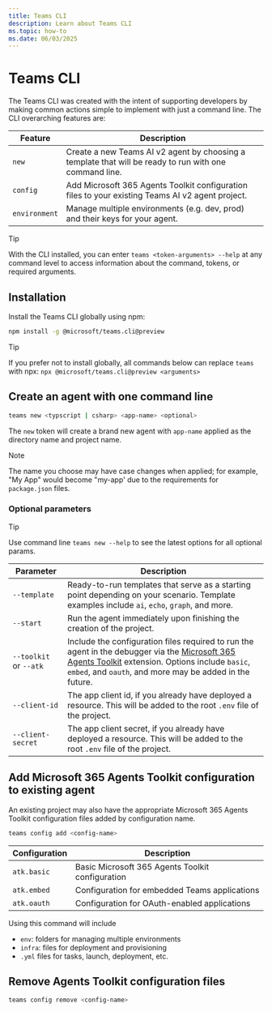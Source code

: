 ```yaml
---
title: Teams CLI
description: Learn about Teams CLI
ms.topic: how-to
ms.date: 06/03/2025
---
```


# Teams CLI

The Teams CLI was created with the intent of supporting developers by making common actions simple to implement with just a command line. The CLI overarching features are:

| Feature | Description |
|---------|-------------|
| `new` | Create a new Teams AI v2 agent by choosing a template that will be ready to run with one command line. |
| `config` | Add Microsoft 365 Agents Toolkit configuration files to your existing Teams AI v2 agent project. |
| `environment` | Manage multiple environments (e.g. dev, prod) and their keys for your agent. |

> [!TIP]
> With the CLI installed, you can enter `teams <token-arguments> --help` at any command level to access information about the command, tokens, or required arguments.

## Installation

Install the Teams CLI globally using npm:

```sh
npm install -g @microsoft/teams.cli@preview
```

> [!TIP]
> If you prefer not to install globally, all commands below can replace `teams` with npx:
> `npx @microsoft/teams.cli@preview <arguments>`

## Create an agent with one command line

```sh
teams new <typscript | csharp> <app-name> <optional>
```

The `new` token will create a brand new agent with `app-name` applied as the directory name and project name.

> [!NOTE]
> The name you choose may have case changes when applied; for example, "My App" would become "my-app' due to the requirements for `package.json` files.

### Optional parameters

> [!TIP]
> Use command line `teams new --help` to see the latest options for all optional params.

| Parameter | Description |
|-----------|-------------|
| `--template` | Ready-to-run templates that serve as a starting point depending on your scenario. Template examples include `ai`, `echo`, `graph`, and more. |
| `--start` | Run the agent immediately upon finishing the creation of the project. |
| `--toolkit` or `--atk` | Include the configuration files required to run the agent in the debugger via the [Microsoft 365 Agents Toolkit](https://github.com/OfficeDev/teams-toolkit) extension. Options include `basic`, `embed`, and `oauth`, and more may be added in the future. |
| `--client-id` | The app client id, if you already have deployed a resource. This will be added to the root `.env` file of the project. |
| `--client-secret` | The app client secret, if you already have deployed a resource. This will be added to the root `.env` file of the project. |

## Add Microsoft 365 Agents Toolkit configuration to existing agent

An existing project may also have the appropriate Microsoft 365 Agents Toolkit configuration files added by configuration name.

```bash
teams config add <config-name>
```

| Configuration | Description |
|--------------|-------------|
| `atk.basic` | Basic Microsoft 365 Agents Toolkit configuration |
| `atk.embed` | Configuration for embedded Teams applications |
| `atk.oauth` | Configuration for OAuth-enabled applications |

Using this command will include
- `env`: folders for managing multiple environments
- `infra`: files for deployment and provisioning
- `.yml` files for tasks, launch, deployment, etc.

## Remove Agents Toolkit configuration files

```bash
teams config remove <config-name>
```